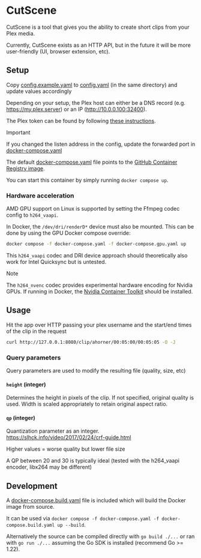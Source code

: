 # CutScene

CutScene is a tool that gives you the ability to create short clips from your Plex media.

Currently, CutScene exists as an HTTP API, but in the future it will be more user-friendly (UI, browser extension, etc).

## Setup

Copy [config.example.yaml]() to [config.yaml]() (in the same directory) and update values accordingly

Depending on your setup, the Plex host can either be a DNS record (e.g. https://my.plex.server) or an IP (http://10.0.0.100:32400). 

The Plex token can be found by following [these instructions](https://support.plex.tv/articles/204059436-finding-an-authentication-token-x-plex-token/).

> [!IMPORTANT]
> If you changed the listen address in the config, update the forwarded port in [docker-compose.yaml]()

The default [docker-compose.yaml]() file points to the [GitHub Container Registry image](https://github.com/ahornerr/CutScene/pkgs/container/cutscene). 

You can start this container by simply running `docker compose up`.

### Hardware acceleration
AMD GPU support on Linux is supported by setting the Ffmpeg codec config to `h264_vaapi`.

In Docker, the `/dev/dri/renderD*` device must also be mounted. This can be done by using the GPU Docker compose override:

```sh
docker compose -f docker-compose.yaml -f docker-compose.gpu.yaml up
```

This `h264_vaapi` codec and DRI device approach should theoretically also work for Intel Quicksync but is untested.

> [!NOTE]
> The `h264_nvenc` codec provides experimental hardware encoding for Nvidia GPUs. If running in Docker, the [Nvidia Container Toolkit](https://github.com/NVIDIA/nvidia-container-toolkit) should be installed.

## Usage

Hit the app over HTTP passing your plex username and the start/end times of the clip in the request

```sh
curl http://127.0.0.1:8080/clip/ahorner/00:05:00/00:05:05 -O -J
```

### Query parameters

Query parameters are used to modify the resulting file (quality, size, etc)

#### `height` (integer)
Determines the height in pixels of the clip. If not specified, original quality is used.
Width is scaled appropriately to retain original aspect ratio.

#### `qp` (integer)
Quantization parameter as an integer. https://slhck.info/video/2017/02/24/crf-guide.html

Higher values = worse quality but lower file size

A QP between 20 and 30 is typically ideal (tested with the h264_vaapi encoder, libx264 may be different)

## Development

A [docker-compose.build.yaml]() file is included which will build the Docker image from source.

It can be used via `docker compose -f docker-compose.yaml -f docker-compose.build.yaml up --build`.

Alternatively the source can be compiled directly with `go build ./...` or ran with `go run ./...` assuming the Go SDK is installed (recommend Go >= 1.22).
